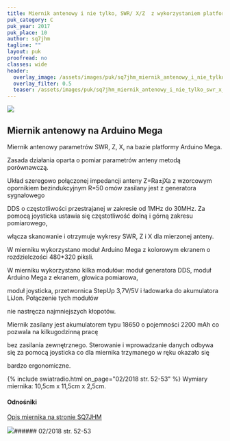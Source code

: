 ```yaml
---
title: Miernik antenowy i nie tylko, SWR/ X/Z  z wykorzystaniem platformy Arduino Mega
puk_category: C
puk_year: 2017
puk_place: 10
author: sq7jhm
tagline: ""
layout: puk
proofread: no
classes: wide
header:
  overlay_image: /assets/images/puk/sq7jhm_miernik_antenowy_i_nie_tylko_swr_x_z_z_wykorzystaniem_platformy_arduino_mega.jpg
  overlay_filter: 0.5
  teaser: /assets/images/puk/sq7jhm_miernik_antenowy_i_nie_tylko_swr_x_z_z_wykorzystaniem_platformy_arduino_mega.jpg
---
```






 



![](assets/data/img/projects/2017-10-0.jpg) 



Miernik antenowy na Arduino Mega
--------------------------------





 Miernik antenowy parametrów SWR, Z, X, na bazie platformy Arduino Mega.

Zasada działania oparta o pomiar parametrów anteny metodą porównawczą.






 Układ szeregowo połączonej impedancji anteny Z=Ra±jXa z wzorcowym opornikiem bezindukcyjnym R=50 omów zasilany jest z generatora sygnałowego

 DDS o częstotliwości przestrajanej w zakresie od 1MHz do 30MHz. Za pomocą joysticka ustawia się częstotliwość dolną i górną zakresu pomiarowego,

 włącza skanowanie i otrzymuje wykresy SWR, Z i X dla mierzonej anteny.






W mierniku wykorzystano moduł Arduino Mega z kolorowym ekranem o rozdzielczości 480\*320 piksli.






W mierniku wykorzystano kilka modułów: moduł generatora DDS, moduł Arduino Mega z ekranem, głowica pomiarowa,

moduł joysticka, przetwornica StepUp 3,7V/5V i ładowarka do akumulatora LiJon. Połączenie tych modułów

nie nastręcza najmniejszych kłopotów.






Miernik zasilany jest akumulatorem typu 18650 o pojemności 2200 mAh co pozwala na kilkugodzinną pracę

bez zasilania zewnętrznego. Sterowanie i wprowadzanie danych odbywa się za pomocą joysticka co dla miernika trzymanego w ręku okazało się

bardzo ergonomiczne.





{% include swiatradio.html on_page="02/2018 str. 52-53" %}
Wymiary miernika: 10,5cm x 11,5cm x 2,5cm.







#### Odnośniki

[Opis miernika na stronie SQ7JHM](https://sq7jhm.pzk.pl/swrmeter.html)

 



![](assets/img/logo/sr_logo_s.jpg)###### 02/2018 str. 52-53

 





 


